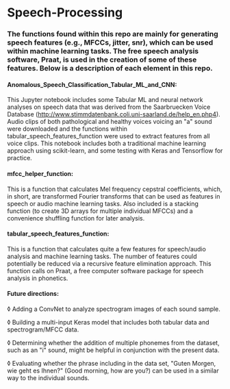 # Speech-Processing

### The functions found within this repo are mainly for generating speech features (e.g., MFCCs, jitter, snr), which can be used within machine learning tasks. The free speech analysis software, Praat, is used in the creation of some of these features. Below is a description of each element in this repo.

#### Anomalous_Speech_Classification_Tabular_ML_and_CNN: 

This Jupyter notebook includes some Tabular ML and neural network analyses on speech data that was derived from the Saarbruecken Voice Database (http://www.stimmdatenbank.coli.uni-saarland.de/help_en.php4). Audio clips of both pathological and healthy voices voicing an "a" sound were downloaded and the functions within tabular_speech_features_function were used to extract features from all voice clips. This notebook includes both a traditional machine learning approach using scikit-learn, and some testing with Keras and Tensorflow for practice. 

#### mfcc_helper_function: 

This is a function that calculates Mel frequency cepstral coefficients, which, in short, are transformed Fourier transforms that can be used as features in speech or audio machine learning tasks. Also included is a stacking function (to create 3D arrays for multiple individual MFCCs) and a convenience shuffling function for later analysis.

#### tabular_speech_features_function: 

This is a function that calculates quite a few features for speech/audio analysis and machine learning tasks. The number of features could potentially be reduced via a recursive feature elimination approach. This function calls on Praat, a free computer software package for speech analysis in phonetics.

#### Future directions: 

◊ Adding a ConvNet to analyze spectrogram images of each sound sample. 

◊ Building a multi-input Keras model that includes both tabular data and spectrogram/MFCC data. 

◊ Determining whether the addition of multiple phonemes from the dataset, such as an "i" sound, might be helpful in conjunction with the present data. 

◊ Evaluating whether the phrase including in the data set, "Guten Morgen, wie geht es Ihnen?" (Good morning, how are you?) can be used in a similar way to the individual sounds. 
